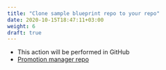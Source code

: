 ```yaml
---
title: "Clone sample blueprint repo to your repo"
date: 2020-10-15T18:47:11+03:00
weight: 6
draft: true
---
```


* This action will be performed in GitHub
* [Promotion manager repo](https://github.com/QualiSystemsLab/colony-demo-space/tree/master/blueprints)
